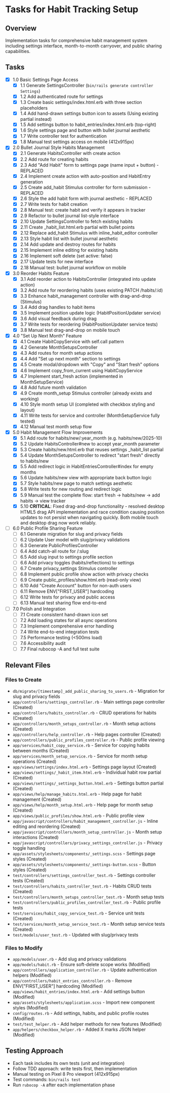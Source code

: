 # Tasks for Habit Tracking Setup

## Overview
Implementation tasks for comprehensive habit management system including settings interface, month-to-month carryover, and public sharing capabilities.

## Tasks

- [x] 1.0 Basic Settings Page Access
  - [x] 1.1 Generate SettingsController (`bin/rails generate controller Settings`)
  - [x] 1.2 Add authenticated route for settings
  - [x] 1.3 Create basic settings/index.html.erb with three section placeholders
  - [x] 1.4 Add hand-drawn settings button icon to assets (Using existing partial instead)
  - [x] 1.5 Add settings button to habit_entries/index.html.erb (top-right)
  - [x] 1.6 Style settings page and button with bullet journal aesthetic
  - [x] 1.7 Write controller test for authentication
  - [x] 1.8 Manual test settings access on mobile (412x915px)
  
- [x] 2.0 Bullet Journal Style Habits Management
  - [x] 2.1 Generate HabitsController with create action
  - [x] 2.2 Add route for creating habits
  - [x] 2.3 Add "Add Habit" form to settings page (name input + button) - REPLACED
  - [x] 2.4 Implement create action with auto-position and HabitEntry generation
  - [x] 2.5 Create add_habit Stimulus controller for form submission - REPLACED
  - [x] 2.6 Style the add habit form with journal aesthetic - REPLACED
  - [x] 2.7 Write tests for habit creation
  - [x] 2.8 Manual test: create habit and verify it appears in tracker
  - [x] 2.9 Refactor to bullet journal list-style interface
  - [x] 2.10 Update SettingsController to fetch existing habits
  - [x] 2.11 Create _habit_list.html.erb partial with bullet points
  - [x] 2.12 Replace add_habit Stimulus with inline_habit_editor controller
  - [x] 2.13 Style habit list with bullet journal aesthetic
  - [x] 2.14 Add update and destroy routes for habits
  - [x] 2.15 Implement inline editing for existing habits
  - [x] 2.16 Implement soft delete (set active: false)
  - [x] 2.17 Update tests for new interface
  - [x] 2.18 Manual test: bullet journal workflow on mobile
  
- [x] 3.0 Reorder Habits Feature
  - [x] 3.1 Add reorder action to HabitsController (integrated into update action)
  - [x] 3.2 Add route for reordering habits (uses existing PATCH /habits/:id)
  - [x] 3.3 Enhance habit_management controller with drag-and-drop (Stimulus)
  - [x] 3.4 Add drag handles to habit items
  - [x] 3.5 Implement position update logic (HabitPositionUpdater service)
  - [x] 3.6 Add visual feedback during drag
  - [x] 3.7 Write tests for reordering (HabitPositionUpdater service tests)
  - [x] 3.8 Manual test drag-and-drop on mobile touch
  
- [x] 4.0 "Set Up Next Month" Feature
  - [x] 4.1 Create HabitCopyService with self.call pattern
  - [x] 4.2 Generate MonthSetupsController
  - [x] 4.3 Add routes for month setup actions
  - [x] 4.4 Add "Set up next month" section to settings
  - [x] 4.5 Create modal/dropdown with "Copy" and "Start fresh" options
  - [x] 4.6 Implement copy_from_current using HabitCopyService
  - [x] 4.7 Implement start_fresh action (implemented in MonthSetupService)
  - [x] 4.8 Add future month validation
  - [x] 4.9 Create month_setup Stimulus controller (already exists and working)
  - [x] 4.10 Style month setup UI (completed with checkbox styling and layout)
  - [x] 4.11 Write tests for service and controller (MonthSetupService fully tested)
  - [x] 4.12 Manual test month setup flow
  
- [x] 5.0 Habit Management Flow Improvements
  - [x] 5.1 Add route for habits/new/:year_month (e.g. habits/new/2025-10)
  - [x] 5.2 Update HabitsController#new to accept year_month parameter
  - [x] 5.3 Create habits/new.html.erb that reuses settings _habit_list partial
  - [x] 5.4 Update MonthSetupsController to redirect "start fresh" directly to habits/new
  - [x] 5.5 Add redirect logic in HabitEntriesController#index for empty months
  - [x] 5.6 Update habits/new view with appropriate back button logic
  - [x] 5.7 Style habits/new page to match settings aesthetic
  - [x] 5.8 Write tests for new routing and redirect logic
  - [x] 5.9 Manual test the complete flow: start fresh → habits/new → add habits → view tracker
  - [x] 5.10 **CRITICAL**: Fixed drag-and-drop functionality - resolved desktop HTML5 drag API implementation and race condition causing position updates to not persist when navigating quickly. Both mobile touch and desktop drag now work reliably.
  
- [ ] 6.0 Public Profile Sharing Feature
  - [ ] 6.1 Generate migration for slug and privacy fields
  - [ ] 6.2 Update User model with slug/privacy validations
  - [ ] 6.3 Generate PublicProfilesController
  - [ ] 6.4 Add catch-all route for /:slug
  - [ ] 6.5 Add slug input to settings profile section
  - [ ] 6.6 Add privacy toggles (habits/reflections) to settings
  - [ ] 6.7 Create privacy_settings Stimulus controller
  - [ ] 6.8 Implement public profile show action with privacy checks
  - [ ] 6.9 Create public_profiles/show.html.erb (read-only view)
  - [ ] 6.10 Add "Create Account" button for non-auth users
  - [ ] 6.11 Remove ENV["FIRST_USER"] hardcoding
  - [ ] 6.12 Write tests for privacy and public access
  - [ ] 6.13 Manual test sharing flow end-to-end
  
- [ ] 7.0 Polish and Integration
  - [ ] 7.1 Create consistent hand-drawn icon set
  - [ ] 7.2 Add loading states for all async operations
  - [ ] 7.3 Implement comprehensive error handling
  - [ ] 7.4 Write end-to-end integration tests
  - [ ] 7.5 Performance testing (<500ms load)
  - [ ] 7.6 Accessibility audit
  - [ ] 7.7 Final rubocop -A and full test suite

## Relevant Files

### Files to Create
- `db/migrate/[timestamp]_add_public_sharing_to_users.rb` - Migration for slug and privacy fields
- `app/controllers/settings_controller.rb` - Main settings page controller (Created)
- `app/controllers/habits_controller.rb` - CRUD operations for habits (Created)
- `app/controllers/month_setups_controller.rb` - Month setup actions (Created)
- `app/controllers/help_controller.rb` - Help pages controller (Created)
- `app/controllers/public_profiles_controller.rb` - Public profile viewing
- `app/services/habit_copy_service.rb` - Service for copying habits between months (Created)
- `app/services/month_setup_service.rb` - Service for month setup operations (Created)
- `app/views/settings/index.html.erb` - Settings page layout (Created)
- `app/views/settings/_habit_item.html.erb` - Individual habit row partial (Created)
- `app/views/settings/_settings_button.html.erb` - Settings button partial (Created)
- `app/views/help/manage_habits.html.erb` - Help page for habit management (Created)
- `app/views/help/month_setup.html.erb` - Help page for month setup (Created)
- `app/views/public_profiles/show.html.erb` - Public profile view
- `app/javascript/controllers/habit_management_controller.js` - Inline editing and reordering (Created)
- `app/javascript/controllers/month_setup_controller.js` - Month setup interactions (Created)
- `app/javascript/controllers/privacy_settings_controller.js` - Privacy toggle handling
- `app/assets/stylesheets/components/_settings.scss` - Settings page styles (Created)
- `app/assets/stylesheets/components/_settings-button.scss` - Button styles (Created)
- `test/controllers/settings_controller_test.rb` - Settings controller tests (Created)
- `test/controllers/habits_controller_test.rb` - Habits CRUD tests (Created)
- `test/controllers/month_setups_controller_test.rb` - Month setup tests
- `test/controllers/public_profiles_controller_test.rb` - Public profile tests
- `test/services/habit_copy_service_test.rb` - Service unit tests (Created)
- `test/services/month_setup_service_test.rb` - Month setup service tests (Created)
- `test/models/user_test.rb` - Updated with slug/privacy tests

### Files to Modify
- `app/models/user.rb` - Add slug and privacy validations
- `app/models/habit.rb` - Ensure soft-delete scope works (Modified)
- `app/controllers/application_controller.rb` - Update authentication helpers (Modified)
- `app/controllers/habit_entries_controller.rb` - Remove ENV["FIRST_USER"] hardcoding (Modified)
- `app/views/habit_entries/index.html.erb` - Add settings button (Modified)
- `app/assets/stylesheets/application.scss` - Import new component styles (Modified)
- `config/routes.rb` - Add settings, habits, and public profile routes (Modified)
- `test/test_helper.rb` - Add helper methods for new features (Modified)
- `app/helpers/checkbox_helper.rb` - Added X marks JSON helper (Modified)

## Testing Approach
- Each task includes its own tests (unit and integration)
- Follow TDD approach: write tests first, then implementation
- Manual testing on Pixel 8 Pro viewport (412x915px)
- Test commands: `bin/rails test`
- Run `rubocop -A` after each implementation phase